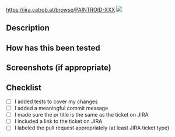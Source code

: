 <!--- Copy & paste ticket title in the Title field above (PAINTROID-XXX: Ticket name) -->
<!--- Link to ticket - Replace the XXX with your ticket number in the links below -->

https://jira.catrob.at/browse/PAINTROID-XXX
![](https://img.shields.io/jira/issue/https/jira.catrob.at/PAINTROID-XXX.svg)

## Description
<!--- Describe your changes in detail -->

## How has this been tested
<!--- Please describe in detail how you tested your changes. -->
<!--- Include details of your testing environment, and the tests you ran to -->
<!--- see how your change affects other areas of the code, etc. -->

## Screenshots (if appropriate)
<!--- Please include screenshots displaying your changes in the app. -->

## Checklist
<!--- Go over all the following points, and put an `x` in all the boxes that apply. -->
- [ ] I added tests to cover my changes
- [ ] I added a meaningful commit message
- [ ] I made sure the pr title is the same as the ticket on JIRA
- [ ] I included a link to the ticket on JIRA
- [ ] I labeled the pull request appropriately (at least JIRA ticket type)
